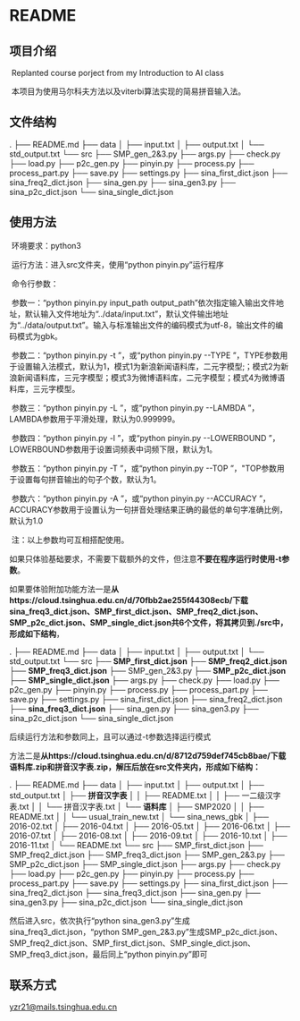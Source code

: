 # README

## 项目介绍

​		Replanted course porject from my Introduction to AI class

​		本项目为使用马尔科夫方法以及viterbi算法实现的简易拼音输入法。

## 文件结构

.
├── README.md
├── data
│   ├── input.txt
│   ├── output.txt
│   └── std_output.txt
└── src
    ├── SMP_gen_2&3.py
    ├── args.py
    ├── check.py
    ├── load.py
    ├── p2c_gen.py
    ├── pinyin.py
    ├── process.py
    ├── process_part.py
    ├── save.py
    ├── settings.py
    ├── sina_first_dict.json
    ├── sina_freq2_dict.json
    ├── sina_gen.py
    ├── sina_gen3.py
    ├── sina_p2c_dict.json
    └── sina_single_dict.json

## 使用方法

​		环境要求：python3

​		运行方法：进入src文件夹，使用“python pinyin.py”运行程序

​		命令行参数：

​		参数一：“python pinyin.py input_path output_path”依次指定输入输出文件地址，默认输入文件地址为“../data/input.txt”，默认文件输出地址为“../data/output.txt”。输入与标准输出文件的编码模式为utf-8，输出文件的编码模式为gbk。

​		参数二：“python pinyin.py -t ”，或“python pinyin.py --TYPE ”，TYPE参数用于设置输入法模式，默认为1，模式1为新浪新闻语料库，二元字模型;；模式2为新浪新闻语料库，三元字模型；模式3为微博语料库，二元字模型；模式4为微博语料库，三元字模型。

​		参数三：“python pinyin.py -L ”，或“python pinyin.py --LAMBDA ”，LAMBDA参数用于平滑处理，默认为0.999999。

​		参数四：“python pinyin.py -l ”，或“python pinyin.py --LOWERBOUND ”，LOWERBOUND参数用于设置词频表中词频下限，默认为1。

​		参数五：“python pinyin.py -T ”，或“python pinyin.py --TOP ”，"TOP参数用于设置每句拼音输出的句子个数，默认为1。

​		参数六：“python pinyin.py -A ”，或“python pinyin.py --ACCURACY ”，ACCURACY参数用于设置认为一句拼音处理结果正确的最低的单句字准确比例，默认为1.0

​		注：以上参数均可互相搭配使用。

​		如果只体验基础要求，不需要下载额外的文件，但注意**不要在程序运行时使用-t参数**。

​		如果要体验附加功能方法一是**从https://cloud.tsinghua.edu.cn/d/70fbb2ae255f44308ecb/下载sina_freq3_dict.json、SMP_first_dict.json、SMP_freq2_dict.json、SMP_p2c_dict.json、SMP_single_dict.json共6个文件，将其拷贝到./src中，形成如下结构**，

.
├── README.md
├── data
│   ├── input.txt
│   ├── output.txt
│   └── std_output.txt
└── src
    ├── **SMP_first_dict.json**
    ├── **SMP_freq2_dict.json**
    ├── **SMP_freq3_dict.json**
    ├── SMP_gen_2&3.py
    ├── **SMP_p2c_dict.json**
    ├── **SMP_single_dict.json**
    ├── args.py
    ├── check.py
    ├── load.py
    ├── p2c_gen.py
    ├── pinyin.py
    ├── process.py
    ├── process_part.py
    ├── save.py
    ├── settings.py
    ├── sina_first_dict.json
    ├── sina_freq2_dict.json
    ├── **sina_freq3_dict.json**
    ├── sina_gen.py
    ├── sina_gen3.py
    ├── sina_p2c_dict.json
    └── sina_single_dict.json

后续运行方法和参数同上，且可以通过-t参数选择运行模式

​		方法二是**从https://cloud.tsinghua.edu.cn/d/8712d759def745cb8bae/下载语料库.zip和拼音汉字表.zip，解压后放在src文件夹内，形成如下结构：**

.
├── README.md
├── data
│   ├── input.txt
│   ├── output.txt
│   ├── std_output.txt
│   ├── **拼音汉字表**
│   │   ├── README.txt
│   │   ├── 一二级汉字表.txt
│   │   └── 拼音汉字表.txt
│   └── **语料库**
│       ├── SMP2020
│       │   ├── README.txt
│       │   └── usual_train_new.txt
│       └── sina_news_gbk
│           ├── 2016-02.txt
│           ├── 2016-04.txt
│           ├── 2016-05.txt
│           ├── 2016-06.txt
│           ├── 2016-07.txt
│           ├── 2016-08.txt
│           ├── 2016-09.txt
│           ├── 2016-10.txt
│           ├── 2016-11.txt
│           └── README.txt
└── src
    ├── SMP_first_dict.json
    ├── SMP_freq2_dict.json
    ├── SMP_freq3_dict.json
    ├── SMP_gen_2&3.py
    ├── SMP_p2c_dict.json
    ├── SMP_single_dict.json
    ├── args.py
    ├── check.py
    ├── load.py
    ├── p2c_gen.py
    ├── pinyin.py
    ├── process.py
    ├── process_part.py
    ├── save.py
    ├── settings.py
    ├── sina_first_dict.json
    ├── sina_freq2_dict.json
    ├── sina_freq3_dict.json
    ├── sina_gen.py
    ├── sina_gen3.py
    ├── sina_p2c_dict.json
    └── sina_single_dict.json

然后进入src，依次执行“python sina_gen3.py”生成sina_freq3_dict.json，“python SMP_gen_2&3.py”生成SMP_p2c_dict.json、SMP_freq2_dict.json、SMP_first_dict.json、SMP_single_dict.json、SMP_freq3_dict.json，最后同上“python pinyin.py”即可

## 联系方式

yzr21@mails.tsinghua.edu.cn
